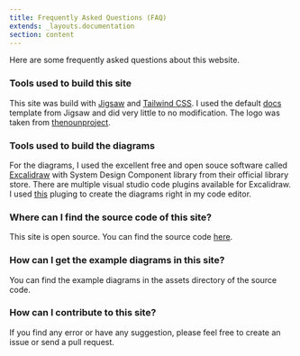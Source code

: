 ```yaml
---
title: Frequently Asked Questions (FAQ)
extends: _layouts.documentation
section: content
---
```


Here are some frequently asked questions about this website.

### Tools used to build this site

This site was build with [Jigsaw](https://jigsaw.tighten.co/) and [Tailwind CSS](https://tailwindcss.com/). I used the default [docs](https://github.com/tighten/jigsaw-docs-template) template from Jigsaw and did very little to no modification. The logo was taken from [thenounproject](https://thenounproject.com/icon/database-design-3783547/).

### Tools used to build the diagrams

For the diagrams, I used the excellent free and open souce software called [Excalidraw](https://excalidraw.com/) with System Design Component library from their official library store. There are multiple visual studio code plugins available for Excalidraw. I used [this](https://marketplace.visualstudio.com/items?itemName=pomdtr.excalidraw-editor) pluging to create the diagrams right in my code editor.

### Where can I find the source code of this site?

This site is open source. You can find the source code [here](https://github.com/milon/system-design).

### How can I get the example diagrams in this site?

You can find the example diagrams in the assets directory of the source code.

### How can I contribute to this site?

If you find any error or have any suggestion, please feel free to create an issue or send a pull request.
